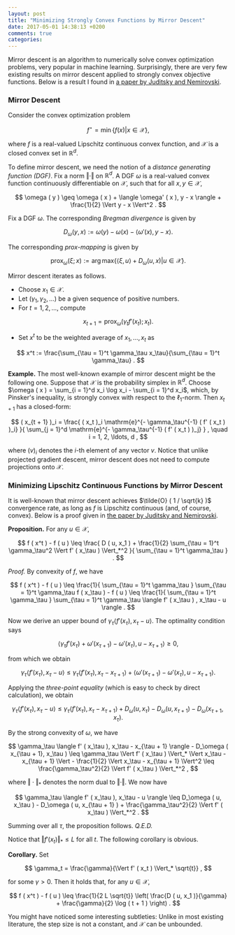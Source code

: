 ```yaml
---
layout: post
title: "Minimizing Strongly Convex Functions by Mirror Descent"
date: 2017-05-01 14:38:13 +0200
comments: true
categories: 
---
```


Mirror descent is an algorithm to numerically solve convex optimization problems, very popular in machine learning.
Surprisingly, there are very few existing results on mirror descent applied to strongly convex objective functions. 
Below is a result I found in [a paper by Juditsky and Nemirovski](http://www2.isye.gatech.edu/~nemirovs/MLOptChapterI.pdf).

### Mirror Descent

Consider the convex optimization problem

$$
f^\star = \min \lbrace f ( x ) | x \in \mathcal{X} \rbrace, 
$$

where $f$ is a real-valued Lipschitz continuous convex function, and $\mathcal{X}$ is a closed convex set in $\mathbb{R}^d$.

To define mirror descent, we need the notion of a *distance generating function (DGF)*.
Fix a norm $\Vert \cdot \Vert$ on $\mathbb{R}^d$. 
A DGF $\omega$ is a real-valued convex function continuously differentiable on $\mathcal{X}$, such that for all $x, y \in \mathcal{X}$, 

$$
\omega ( y ) \geq \omega ( x ) + \langle \omega' ( x ), y - x \rangle + \frac{1}{2} \Vert y - x \Vert^2 . 
$$

Fix a DGF $\omega$.
The corresponding *Bregman divergence* is given by

$$
D_\omega ( y, x ) := \omega ( y ) - \omega ( x ) - \langle \omega' ( x ) , y - x \rangle . 
$$

The corresponding *prox-mapping* is given by

$$
\mathrm{prox}_\omega ( \xi; x ) := \mathrm{arg\, max} \lbrace \langle \xi, u \rangle + D_\omega ( u, x ) \vert u \in \mathcal{X} \rbrace . 
$$

Mirror descent iterates as follows. 

* Choose $x_1 \in \mathcal{X}$.
* Let $( \gamma_1, \gamma_2, \ldots )$ be a given sequence of positive numbers. 
* For $t = 1, 2, \ldots$, compute 

$$
x_{t+1} = \mathrm{prox}_\omega ( \gamma_t f' ( x_t ) ; x_{t} ) . 
$$

* Set $x^t$ to be the weighted average of $x_1, \ldots, x_t$ as

$$
x^t := \frac{\sum_{\tau = 1}^t \gamma_\tau x_\tau}{\sum_{\tau = 1}^t \gamma_\tau} . 
$$

**Example.** The most well-known example of mirror descent might be the following one.
Suppose that $\mathcal{X}$ is the probability simplex in $\mathbb{R}^d$. 
Choose $\omega ( x ) = \sum_{i = 1}^d x_i \log x_i - \sum_{i = 1}^d x_i$, which, by Pinsker's inequality, is strongly convex with respect to the $\ell_1$-norm.
Then $x_{t + 1}$ has a closed-form: 

$$
( x_{t + 1} )_i = \frac{ ( x_t )_i \mathrm{e}^{- \gamma_\tau^{-1} ( f' ( x_t ) )_i} }{ \sum_{j = 1}^d \mathrm{e}^{- \gamma_\tau^{-1} ( f' ( x_t ) )_j} } ,  \quad i = 1, 2, \ldots, d , 
$$

where $( v )_i$ denotes the $i$-th element of any vector $v$.
Notice that unlike projected gradient descent, mirror descent does not need to compute projections onto $\mathcal{X}$. 

### Minimizing Lipschitz Continuous Functions by Mirror Descent

It is well-known that mirror descent achieves $\tilde{O} ( 1 / \sqrt{k} )$ convergence rate, as long as $f$ is Lipschitz continuous (and, of course, convex).
Below is a proof given in [the paper by Juditsky and Nemirovski](http://www2.isye.gatech.edu/~nemirovs/MLOptChapterI.pdf). 

**Proposition.** For any $u \in \mathcal{X}$, 

$$
f ( x^t ) - f ( u ) \leq \frac{ D ( u, x_1 ) + \frac{1}{2} \sum_{\tau = 1}^t \gamma_\tau^2 \Vert f' ( x_\tau ) \Vert_*^2 }{ \sum_{\tau = 1}^t \gamma_\tau } . 
$$

*Proof.* By convexity of $f$, we have

$$
f ( x^t ) - f ( u ) \leq \frac{1}{ \sum_{\tau = 1}^t \gamma_\tau } \sum_{\tau = 1}^t \gamma_\tau f ( x_\tau ) - f ( u ) \leq \frac{1}{ \sum_{\tau = 1}^t \gamma_\tau } \sum_{\tau = 1}^t \gamma_\tau \langle f' ( x_\tau ) , x_\tau - u \rangle . 
$$

Now we derive an upper bound of $\gamma_\tau \langle f' ( x_\tau ), x_\tau - u \rangle$.
The optimality condition says

$$
\langle \gamma_\tau f' ( x_\tau ) + \omega'( x_{\tau + 1} ) - \omega' ( x_\tau ) , u - x_{\tau + 1} \rangle \geq 0 , 
$$

from which we obtain

$$
\gamma_\tau \langle f' ( x_\tau ), x_\tau - u \rangle \leq \gamma_\tau \langle f' ( x_\tau ), x_\tau - x_{\tau + 1} \rangle + \langle \omega' ( x_{\tau + 1} ) - \omega' ( x_\tau ) , u - x_{\tau + 1} \rangle . 
$$

Applying the *three-point equality* (which is easy to check by direct calculation), we obtain

$$
\gamma_\tau \langle f' ( x_\tau ), x_\tau - u \rangle \leq \gamma_\tau \langle f' ( x_\tau ), x_\tau - x_{\tau + 1} \rangle + D_\omega ( u, x_\tau ) - D_\omega ( u, x_{\tau + 1} ) - D_\omega ( x_{\tau + 1}, x_\tau ) . 
$$

By the strong convexity of $\omega$, we have

$$
\gamma_\tau \langle f' ( x_\tau ), x_\tau - x_{\tau + 1} \rangle - D_\omega ( x_{\tau + 1}, x_\tau ) \leq \gamma_\tau \Vert f' ( x_\tau ) \Vert_* \Vert x_\tau - x_{\tau + 1} \Vert - \frac{1}{2} \Vert x_\tau - x_{\tau + 1} \Vert^2 \leq \frac{\gamma_\tau^2}{2} \Vert f' ( x_\tau ) \Vert_*^2 , 
$$

where $\Vert \cdot \Vert_*$ denotes the norm dual to $\Vert \cdot \Vert$.
We now have

$$
\gamma_\tau \langle f' ( x_\tau ), x_\tau - u \rangle \leq D_\omega ( u, x_\tau ) - D_\omega ( u, x_{\tau + 1} ) + \frac{\gamma_\tau^2}{2} \Vert f' ( x_\tau ) \Vert_*^2 . 
$$

Summing over all $\tau$, the proposition follows. 
*Q.E.D.*

Notice that $\Vert f' ( x_t ) \Vert_* \leq L$ for all $t$.
The following corollary is obvious.

**Corollary.** Set 

$$
\gamma_t = \frac{\gamma}{\Vert f' ( x_t ) \Vert_* \sqrt{t}} , 
$$

for some $\gamma > 0$. Then it holds that, for any $u \in \mathcal{X}$, 

$$
f ( x^t ) - f ( u ) \leq \frac{1}{2 L \sqrt{t}} \left( \frac{D ( u, x_1 )}{\gamma} + \frac{\gamma}{2} \log ( t + 1 ) \right) . 
$$

You might have noticed some interesting subtleties: Unlike in most existing literature, the step size is not a constant, and $\mathcal{X}$ can be unbounded.

